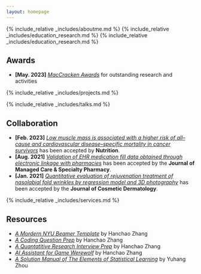 ```yaml
---
layout: homepage
---
```


{% include_relative _includes/aboutme.md %}
{% include_relative _includes/education_research.md %}
{% include_relative _includes/education_research.md %}



## Awards

- **[May. 2023]** <a href="https://gsas.nyu.edu/admissions/financial-aid/graduate-school-fellowships-and-assistantships.html" target="_blank">_MacCracken Awards_</a> for outstanding research and activities

{% include_relative _includes/projects.md %}

{% include_relative _includes/talks.md %}

## Collaboration

- **[Feb. 2023]** <a href="https://www.sciencedirect.com/science/article/pii/S089990072200346X" target="_blank">_Low muscle mass is associated with a higher risk of all–cause and cardiovascular disease–specific mortality in cancer survivors_</a> has been accepted by **Nutrition**.
- **[Aug. 2021]** <a href="https://www.jmcp.org/doi/full/10.18553/jmcp.2021.27.10.1482" target="_blank">_Validation of EHR medication fill data obtained through electronic linkage with pharmacies_</a> has been accepted by the **Journal of Managed Care & Specialty Pharmacy**.
- **[Jan. 2021]** <a href="https://onlinelibrary.wiley.com/doi/abs/10.1111/jocd.13486" target="_blank">_Quantitative evaluation of rejuvenation treatment of nasolabial fold wrinkles by regression model and 3D photography_</a> has been accepted by the **Journal of Cosmetic Dermatology**.

{% include_relative _includes/services.md %}

## Resources

- <a href="https://github.com/Hanchao-Zhang/nyu_mordern_beamer_template/blob/main/demo.pdf" target="_blank">_A Mordern NYU Beamer Template_</a> by Hanchao Zhang
- <a href="https://github.com/Hanchao-Zhang/LeetCode-Prep/blob/main/main.pdf" target="_blank">_A Coding Question Prep_</a> by Hanchao Zhang
- <a href="https://github.com/Hanchao-Zhang/LeetQuant-Note/blob/main/Prep/Quant%20Research.pdf" target="_blank">_A Quantatitive Research Interview Prep_</a> by Hanchao Zhang
- <a href="https://werewolf-assistant.streamlit.app/" target="_blank">_AI Assistant for Game Werewolf_</a> by Hanchao Zhang
- <a href="https://yuhangzhou88.github.io/ESL_Solution/" target="_blank">_A Solution Manual of The Elements of Statistical Learning_</a> by Yuhang Zhou

<style>
  .container-flex {
    display: flex;
    flex-wrap: wrap;
    gap: 20px;
  }

  .timeline-container {
    flex: 1;
    min-width: 300px;
    max-width: 800px;
    position: relative;
  }

  .timeline-container h2 {
    margin-bottom: 10px;
  }

  .timeline-line {
    position: absolute;
    top: 70px;
    left: 14px;
    width: 1.5px;
    height: calc(100% - 140px);
    background: #57068C;
  }

  .timeline-entry {
    position: relative;
    margin-bottom: 20px;
    padding-left: 40px;
  }

  .year-circle {
    position: absolute;
    left: 0px;
    top: 0;
    width: 30px;
    height: 30px;
    background-color: #57068C;
    color: white;
    font-weight: bold;
    font-size: 0.7rem;
    border-radius: 50%;
    display: flex;
    align-items: center;
    justify-content: center;
    z-index: 2;
  }

  .entry-content h3 {
    margin: 0 0 5px 0;
    font-size: 1.1rem;
    line-height: 1.3;
  }

  .entry-content div {
    font-size: 1rem;
    color: #666;
    margin: 0;
    line-height: 1.4;
  }

  .entry-content ul {
    margin: 5px 0 0 0;
    padding-left: 20px;
  }

  .entry-content ul li {
    margin-bottom: 4px;
  }

  .research-interests {
    flex: 1;
    min-width: 300px;
  }

  .research-interests ul {
    padding-left: 20px;
  }
</style>

